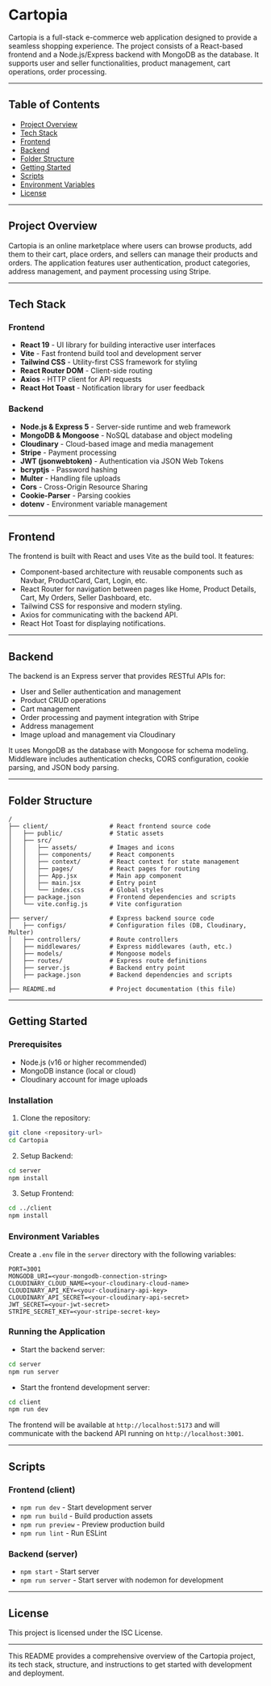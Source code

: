 # Cartopia

Cartopia is a full-stack e-commerce web application designed to provide a seamless shopping experience. The project consists of a React-based frontend and a Node.js/Express backend with MongoDB as the database. It supports user and seller functionalities, product management, cart operations, order processing.

---

## Table of Contents

- [Project Overview](#project-overview)
- [Tech Stack](#tech-stack)
- [Frontend](#frontend)
- [Backend](#backend)
- [Folder Structure](#folder-structure)
- [Getting Started](#getting-started)
- [Scripts](#scripts)
- [Environment Variables](#environment-variables)
- [License](#license)

---

## Project Overview

Cartopia is an online marketplace where users can browse products, add them to their cart, place orders, and sellers can manage their products and orders. The application features user authentication, product categories, address management, and payment processing using Stripe.

---

## Tech Stack

### Frontend

- **React 19** - UI library for building interactive user interfaces
- **Vite** - Fast frontend build tool and development server
- **Tailwind CSS** - Utility-first CSS framework for styling
- **React Router DOM** - Client-side routing
- **Axios** - HTTP client for API requests
- **React Hot Toast** - Notification library for user feedback

### Backend

- **Node.js & Express 5** - Server-side runtime and web framework
- **MongoDB & Mongoose** - NoSQL database and object modeling
- **Cloudinary** - Cloud-based image and media management
- **Stripe** - Payment processing
- **JWT (jsonwebtoken)** - Authentication via JSON Web Tokens
- **bcryptjs** - Password hashing
- **Multer** - Handling file uploads
- **Cors** - Cross-Origin Resource Sharing
- **Cookie-Parser** - Parsing cookies
- **dotenv** - Environment variable management

---

## Frontend

The frontend is built with React and uses Vite as the build tool. It features:

- Component-based architecture with reusable components such as Navbar, ProductCard, Cart, Login, etc.
- React Router for navigation between pages like Home, Product Details, Cart, My Orders, Seller Dashboard, etc.
- Tailwind CSS for responsive and modern styling.
- Axios for communicating with the backend API.
- React Hot Toast for displaying notifications.

---

## Backend

The backend is an Express server that provides RESTful APIs for:

- User and Seller authentication and management
- Product CRUD operations
- Cart management
- Order processing and payment integration with Stripe
- Address management
- Image upload and management via Cloudinary

It uses MongoDB as the database with Mongoose for schema modeling. Middleware includes authentication checks, CORS configuration, cookie parsing, and JSON body parsing.

---

## Folder Structure

```
/
├── client/                 # React frontend source code
│   ├── public/             # Static assets
│   ├── src/
│   │   ├── assets/         # Images and icons
│   │   ├── components/     # React components
│   │   ├── context/        # React context for state management
│   │   ├── pages/          # React pages for routing
│   │   ├── App.jsx         # Main app component
│   │   ├── main.jsx        # Entry point
│   │   └── index.css       # Global styles
│   ├── package.json        # Frontend dependencies and scripts
│   └── vite.config.js      # Vite configuration
│
├── server/                 # Express backend source code
│   ├── configs/            # Configuration files (DB, Cloudinary, Multer)
│   ├── controllers/        # Route controllers
│   ├── middlewares/        # Express middlewares (auth, etc.)
│   ├── models/             # Mongoose models
│   ├── routes/             # Express route definitions
│   ├── server.js           # Backend entry point
│   ├── package.json        # Backend dependencies and scripts
│
├── README.md               # Project documentation (this file)
```

---

## Getting Started

### Prerequisites

- Node.js (v16 or higher recommended)
- MongoDB instance (local or cloud)
- Cloudinary account for image uploads


### Installation

1. Clone the repository:

```bash
git clone <repository-url>
cd Cartopia
```

2. Setup Backend:

```bash
cd server
npm install
```

3. Setup Frontend:

```bash
cd ../client
npm install
```

### Environment Variables

Create a `.env` file in the `server` directory with the following variables:

```
PORT=3001
MONGODB_URI=<your-mongodb-connection-string>
CLOUDINARY_CLOUD_NAME=<your-cloudinary-cloud-name>
CLOUDINARY_API_KEY=<your-cloudinary-api-key>
CLOUDINARY_API_SECRET=<your-cloudinary-api-secret>
JWT_SECRET=<your-jwt-secret>
STRIPE_SECRET_KEY=<your-stripe-secret-key>
```

### Running the Application

- Start the backend server:

```bash
cd server
npm run server
```

- Start the frontend development server:

```bash
cd client
npm run dev
```

The frontend will be available at `http://localhost:5173` and will communicate with the backend API running on `http://localhost:3001`.

---

## Scripts

### Frontend (client)

- `npm run dev` - Start development server
- `npm run build` - Build production assets
- `npm run preview` - Preview production build
- `npm run lint` - Run ESLint

### Backend (server)

- `npm start` - Start server
- `npm run server` - Start server with nodemon for development

---

## License

This project is licensed under the ISC License.

---

This README provides a comprehensive overview of the Cartopia project, its tech stack, structure, and instructions to get started with development and deployment.
